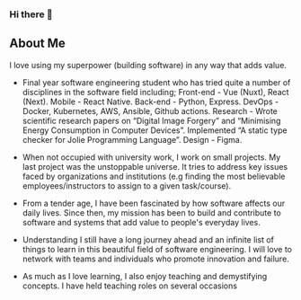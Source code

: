 ### Hi there 👋

<!--
**Danielatonge/danielatonge** is a ✨ _special_ ✨ repository because its `README.md` (this file) appears on your GitHub profile.

Here are some ideas to get you started:

- 🔭 I’m currently working on ...
- 🌱 I’m currently learning ...
- 👯 I’m looking to collaborate on ...
- 🤔 I’m looking for help with ...
- 💬 Ask me about ...
- 📫 How to reach me: ...

-->
## About Me

I love using my superpower (building software) in any way that adds value.

+ Final year software engineering student who has tried quite a number of disciplines in the software field including;
 Front-end - Vue (Nuxt), React (Next).
 Mobile - React Native.
 Back-end - Python, Express.
 DevOps - Docker, Kubernetes, AWS, Ansible, Github actions.
 Research - Wrote scientific research papers on “Digital Image Forgery” and “Minimising Energy Consumption in Computer Devices”. Implemented “A static type checker for Jolie Programming Language”.
 Design - Figma.

+ When not occupied with university work, I work on small projects. My last project was the unstoppable universe. It tries to address key issues faced by organizations and institutions (e.g finding the most believable employees/instructors to assign to a given task/course).

+ From a tender age, I have been fascinated by how software affects our daily lives. Since then, my mission has been to build and contribute to software and systems that add value to people's everyday lives.

+ Understanding I still have a long journey ahead and an infinite list of things to learn in this beautiful field of software engineering. I will love to network with teams and individuals who promote innovation and failure.

+ As much as I love learning, I also enjoy teaching and demystifying concepts. I have held teaching roles on several occasions
